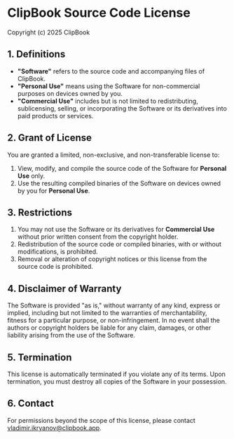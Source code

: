 # ClipBook Source Code License

Copyright (c) 2025 ClipBook

## 1. Definitions

- **"Software"** refers to the source code and accompanying files of ClipBook.
- **"Personal Use"** means using the Software for non-commercial purposes on devices owned by you.
- **"Commercial Use"** includes but is not limited to redistributing, sublicensing, selling, or incorporating the Software or its derivatives into paid products or services.

## 2. Grant of License

You are granted a limited, non-exclusive, and non-transferable license to:

1. View, modify, and compile the source code of the Software for **Personal Use** only.
2. Use the resulting compiled binaries of the Software on devices owned by you for **Personal Use**.

## 3. Restrictions

1. You may not use the Software or its derivatives for **Commercial Use** without prior written consent from the copyright holder. 
2. Redistribution of the source code or compiled binaries, with or without modifications, is prohibited.
3. Removal or alteration of copyright notices or this license from the source code is prohibited.

## 4. Disclaimer of Warranty

The Software is provided "as is," without warranty of any kind, express or implied, including but not limited to the warranties of merchantability, fitness for a particular purpose, or non-infringement. In no event shall the authors or copyright holders be liable for any claim, damages, or other liability arising from the use of the Software.

## 5. Termination

This license is automatically terminated if you violate any of its terms. Upon termination, you must destroy all copies of the Software in your possession.

## 6. Contact

For permissions beyond the scope of this license, please contact [vladimir.ikryanov@clipbook.app](mailto:vladimir.ikryanov@clipbook.app).
